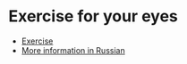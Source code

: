 Exercise for your eyes
======================

* [Exercise](http://isqua.github.io/exerceyes/)
* [More information in Russian](http://habr.ru/p/142096/)
